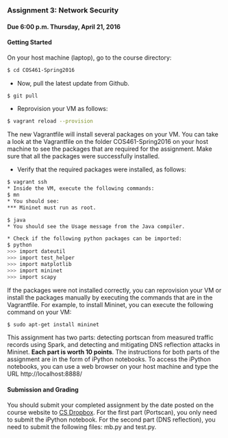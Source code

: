 ### Assignment 3: Network Security

#### Due 6:00 p.m. Thursday, April 21, 2016

#### Getting Started

On your host machine (laptop), go to the course directory:

```bash 
$ cd COS461-Spring2016
```

* Now, pull the latest update from Github.
```bash
$ git pull
```

* Reprovision your VM as follows: 
```bash
$ vagrant reload --provision
```

The new Vagrantfile will install several packages on your VM. You can take a look at the Vagrantfile on the folder COS461-Spring2016 on your host machine to see the packages that are required for the assignment. Make sure that all the packages were successfully installed.

* Verify that the required packages were installed, as follows:
```bash
$ vagrant ssh
* Inside the VM, execute the following commands:
$ mn
* You should see:
*** Mininet must run as root.

$ java
* You should see the Usage message from the Java compiler.

* Check if the following python packages can be imported:
$ python
>>> import dateutil
>>> import test_helper
>>> import matplotlib
>>> import mininet
>>> import scapy
```

If the packages were not installed correctly, you can reprovision your VM or install the packages manually by executing the commands that are in the Vagrantfile. For example, to install Mininet, you can execute the following command on your VM:
```bash
$ sudo apt-get install mininet
```


This assignment has two parts: detecting portscan from measured traffic records using Spark, and detecting and mitigating DNS reflection attacks in Mininet. **Each part is worth 10 points**. The instructions for both parts of the assignment are in the form of iPython notebooks. 
To access the iPython notebooks, you can use a web browser on your host machine and type the URL http://localhost:8888/

#### Submission and Grading

You should submit your completed assignment by the date posted on the course website to [CS Dropbox](https://dropbox.cs.princeton.edu/COS461_S2016/Assignment3). 
For the first part (Portscan), you only need to submit the iPython notebook. For the second part (DNS reflection), you need to submit the following files: mb.py and test.py. 

